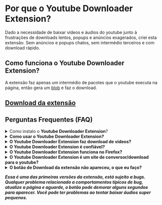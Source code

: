<main>
    <div>
        <h1>Por que o <strong>Youtube Downloader Extension</strong>?</h1>
        <p>Dado a necessidade de baixar vídeos e áudios do youtube junto à frustrações de downloads lentos, popups e anúncios exagerados, criei esta extensão. Sem anúncios e popups chatos, sem intermédio terceiros e com download rápido.<p>
        <h2>Como funciona o <strong>Youtube Downloader Extension</strong>?</h2>
        <p>A extensão faz apenas um intermédio de pacotes que o youtube executa na página, então gera um <a href="https://developer.mozilla.org/pt-BR/docs/Web/API/Blob">blob</a> e faz o download.</p>
    <div>
    <div>
        <h2><a href="https://github.com/luandunas/youtube-downloader-extension/raw/main/build/Youtube-MP3-Downloader.zip" download>Download da extensão</a></h2>
    </div>
    <div>
        <h2>Perguntas Frequentes (FAQ)</h2>
        <details>
            <summary>Como instalo o <strong>Youtube Downloader Extension</strong>?</summary>
            <p>Após fazer o <a href="https://github.com/luandunas/youtube-downloader-extension/raw/main/build/Youtube-MP3-Downloader.zip" download>Download</a> do arquivo, vá até <a href="chrome://extensions/" target="_blank"><i>Gerenciar extensões</i></a> do Google Chrome, <strong>ative o Modo do desenvolvedor</strong> no canto superior direito, e arraste a pasta <strong>zipada<strong> para a janela de extensões ou <strong>descompacte<strong>a pasta, clique em <i>Carregar sem compactação</i> e selecione a pasta com os arquivos.</p>
        </details>
        <details>
            <summary>Como usar o <strong>Youtube Downloader Extension</strong>?</summary>
            <p>Após a instalação da extensão, basta abrir qualquer vídeo e esperar o botão de download aparecer! A extensão está em fase beta, você pode experimentar bugs. <i>Mais informações no final do README.md</i>.</p>
            <img src="https://github.com/luandunas/youtube-downloader-extension/blob/main/img/example.png?raw=true" alt="Exemplo da extensão">
        </details>
        <details>
            <summary>O <strong>Youtube Downloader Extension</strong> faz download de vídeos?</summary>
            <p>No momento não. Estou trabalhando para disponibilizar o maior número de opções de download possíveis.</p>
        </details>
        <details>
            <summary>O <strong>Youtube Downloader Extension</strong> é confiável?</summary>
            <p>Sim! O código da extensão é open source, e você mesmo pode conferir como é feita.</p>
        </details>
        <details>
            <summary>O <strong>Youtube Downloader Extension</strong> funciona no Firefox?</summary>
            <p>Não testei! A extensão foi feita e testada no Google Chrome. Navegadores com base no Chromium como Brave, Microsoft Edge, Opera, Vivaldi, Yandex Browser, ungoogled-chromium e outros devem funcionar normalmente.</p>
        </details>
        <details>
            <summary>O <strong>Youtube Downloader Extension</strong> é um site de conversor/download para o youtube?</summary>
            <p>Não, é uma extensão que trabalha nos request feito na página do youtube. O que isso quer dizer? Quer dizer que não existe nenhum servidor ou backend por trás da aplicação.</p>
        </details>
        <details>
            <summary>O botão de <strong>Download</strong> da extensão não apareceu, o que eu faço?</summary>
            <p>Aguarde alguns segundos, se o botão não aparecer atualize a página. O botão pode não aparecer em videos super pequenos (Já estou providenciando uma atualizações para este problema).</p>
        </details>
    </div>
</main>

<footer>
    <p><i>Essa é uma das primeiras versões da extensão, está sujeito a bugs. Qualquer problema relacionado a comportamentos típicos de bug, atualize a página e aguarde, o botão pode demorar alguns segundos para aparecer. Você pode ter problemas ao tentar baixar áudios super pequenos.</i></p>
</footer>